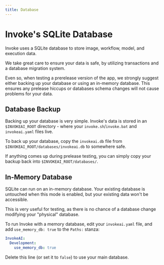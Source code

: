 ```yaml
---
title: Database
---
```


# Invoke's SQLite Database

Invoke uses a SQLite database to store image, workflow, model, and execution data.

We take great care to ensure your data is safe, by utilizing transactions and a database migration system.

Even so, when testing a prerelease version of the app, we strongly suggest either backing up your database or using an in-memory database. This ensures any prelease hiccups or databases schema changes will not cause problems for your data.

## Database Backup

Backing up your database is very simple. Invoke's data is stored in an `$INVOKEAI_ROOT` directory - where your `invoke.sh`/`invoke.bat` and `invokeai.yaml` files live.

To back up your database, copy the `invokeai.db` file from `$INVOKEAI_ROOT/databases/invokeai.db` to somewhere safe.

If anything comes up during prelease testing, you can simply copy your backup back into `$INVOKEAI_ROOT/databases/`.

## In-Memory Database

SQLite can run on an in-memory database. Your existing database is untouched when this mode is enabled, but your existing data won't be accessible.

This is very useful for testing, as there is no chance of a database change modifying your "physical" database.

To run Invoke with a memory database, edit your `invokeai.yaml` file, and add `use_memory_db: true` to the `Paths:` stanza:

```yaml
InvokeAI:
  Development:
    use_memory_db: true
```

Delete this line (or set it to `false`) to use your main database.

